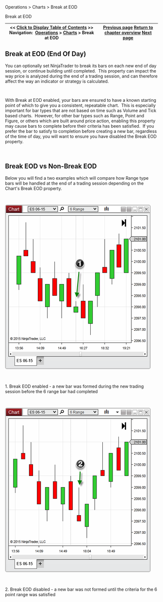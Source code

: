 ﻿


Operations \> Charts \> Break at EOD






















Break at EOD







| \<\< [Click to Display Table of Contents](break_at_eod.md) \>\> **Navigation:**     [Operations](operations.md) \> [Charts](charts.md) \> Break at EOD | [Previous page](how_trade_executions_are_plott.md) [Return to chapter overview](charts.md) [Next page](order_flow_plus.md) |
| --- | --- |











## Break at EOD (End Of Day)


You can optionally set NinjaTrader to break its bars on each new end of day session, or continue building until completed.  This property can impact the way price is analyzed during the end of a trading session, and can therefore affect the way an indicator or strategy is calculated.


 


With Break at EOD enabled, your bars are ensured to have a known starting point of which to give you a consistent, repeatable chart.  This is especially important for bar types that are not based on time such as Volume and Tick based charts.  However, for other bar types such as Range, Point and Figure, or others which are built around price action, enabling this property may cause bars to complete before their criteria has been satisfied.  If you prefer the bar to satisfy to completion before creating a new bar, regardless of the time of day, you will want to ensure you have disabled the Break EOD property.


 


## Break EOD vs Non\-Break EOD


Below you will find a two examples which will compare how Range type bars will be handled at the end of a trading session depending on the Chart's Break EOD property.


 


![Break_EOD](break_eod.png)


 


1\. Break EOD enabled \- a new bar was formed during the new trading session before the 6 range bar had completed


 


![Break_EOD_Off](break_eod_off.png)


 


2\. Break EOD disabled \- a new bar was not formed until the criteria for the 6 point range was satisfied








